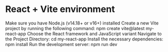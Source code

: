 # React + Vite environment

Make sure you have Node.js (v14.18+ or v16+) installed
Create a new Vite project by running the following command: npm create vite@latest my-react-app
Choose the React framework and JavaScript variant
Navigate to the Project Directory: cd my-react-app
Install the necessary dependencies: npm install
Run the development server: npm run dev
